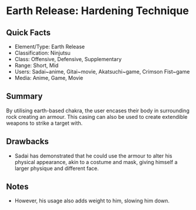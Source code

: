 # Earth Release: Hardening Technique

## Quick Facts
- Element/Type: Earth Release
- Classification: Ninjutsu
- Class: Offensive, Defensive, Supplementary
- Range: Short, Mid
- Users: Sadai~anime, Gitai~movie, Akatsuchi~game, Crimson Fist~game
- Media: Anime, Game, Movie

## Summary
By utilising earth-based chakra, the user encases their body in surrounding rock creating an armour. This casing can also be used to create extendible weapons to strike a target with.

## Drawbacks
- Sadai has demonstrated that he could use the armour to alter his physical appearance, akin to a costume and mask, giving himself a larger physique and different face.

## Notes
- However, his usage also adds weight to him, slowing him down.
